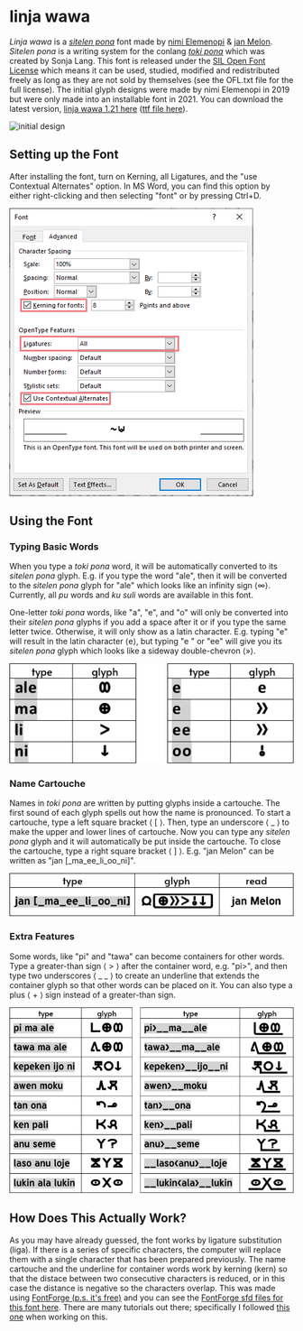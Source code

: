 # linja wawa
*Linja wawa* is a [*sitelen pona*](https://en.wikipedia.org/wiki/Toki_Pona#sitelen_pona) font made by [nimi Elemenopi](https://www.reddit.com/user/ElemenopiTheSequel/) &amp; [jan Melon](https://www.reddit.com/user/just-a-melon). *Sitelen pona* is a writing system for the conlang [*toki pona*](https://tokipona.org/) which was created by Sonja Lang. This font is released under the [SIL Open Font License](https://scripts.sil.org/cms/scripts/page.php?site_id=nrsi&id=OFL) which means it can be used, studied, modified and redistributed freely as long as they are not sold by themselves (see the OFL.txt file for the full license). The initial glyph designs were made by nimi Elemenopi in 2019 but were only made into an installable font in 2021. You can download the latest version, [linja wawa 1.21 here](https://github.com/janMelon/linjawawa/blob/main/font-files/linjawawa1.21.otf) ([ttf file here](https://github.com/janMelon/linjawawa/blob/main/font-files/linjawawa1.21.ttf)).

![initial design](https://preview.redd.it/zn4bnkom63e21.png?width=1920&format=png&auto=webp&s=55b431cb8078e52cccbcdcbf9f2c22f450439f51)

## Setting up the Font
After installing the font, turn on Kerning, all Ligatures, and the "use Contextual Alternates" option. In MS Word, you can find this option by either right-clicking and then selecting "font" or by pressing Ctrl+D. 

![font set up](misc/initial-settings.png)

## Using the Font
### Typing Basic Words
When you type a *toki pona* word, it will be automatically converted to its *sitelen pona* glyph. E.g. if you type the word "ale", then it will be converted to the *sitelen pona* glyph for "ale" which looks like an infinity sign ⟨∞⟩. Currently, all *pu* words and *ku suli* words are available in this font.

One-letter *toki pona* words, like "a", "e", and "o" will only be converted into their *sitelen pona* glyphs if you add a space after it or if you type the same letter twice. Otherwise, it will only show as a latin character. E.g. typing "e" will result in the latin character ⟨e⟩, but typing "e " or "ee" will give you its *sitelen pona* glyph which looks like a sideway double-chevron ⟨»⟩.

![basic words](misc/word-examples.png)

### Name Cartouche
Names in *toki pona* are written by putting glyphs inside a cartouche. The first sound of each glyph spells out how the name is pronounced. To start a cartouche, type a left square bracket ⟨ &#91; ⟩. Then, type an underscore ⟨ &lowbar; ⟩ to make the upper and lower lines of cartouche. Now you can type any *sitelen pona* glyph and it will automatically be put inside the cartouche. To close the cartouche, type a right square bracket ⟨ &#93; ⟩. E.g. "jan Melon" can be written as "jan &#91;&lowbar;ma&lowbar;ee&lowbar;li&lowbar;oo&lowbar;ni&#93;".

![cartouche](misc/cartouche-example.png)

### Extra Features
Some words, like "pi" and "tawa" can become containers for other words. Type a greater-than sign ⟨ &gt; ⟩ after the container word, e.g. "pi>", and then type two underscores ⟨ &lowbar; &lowbar; ⟩ to create an underline that extends the container glyph so that other words can be placed on it. You can also type a plus ⟨ + ⟩ sign instead of a greater-than sign.

![extra](misc/extra-example.png)

## How Does This Actually Work?
As you may have already guessed, the font works by ligature substitution (liga). If there is a series of specific characters, the computer will replace them with a single character that has been prepared previously. The name cartouche and the underline for container words work by kerning (kern) so that the distace between two consecutive characters is reduced, or in this case the distance is negative so the characters overlap. This was made using [FontForge (p.s. it's free)](https://fontforge.org/en-US/) and you can see the [FontForge sfd files for this font here](/fontforge-files). There are many tutorials out there; specifically I followed [this one](https://www.youtube.com/watch?v=UUUeogQAjv0) when working on this.
